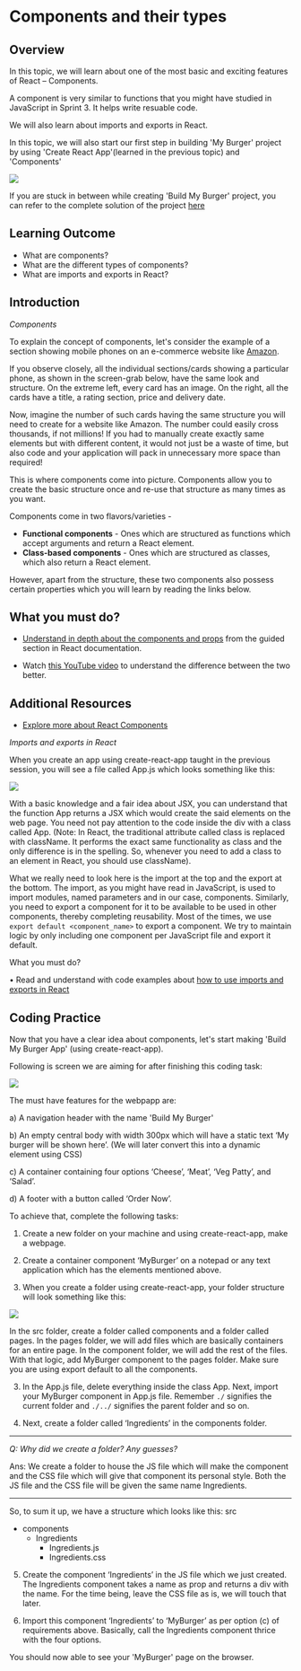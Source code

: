 ﻿# Components and their types

## Overview

In this topic, we will learn about one of the most basic and exciting features of React – Components. 

A component is very similar to functions that you might have studied in JavaScript in Sprint 3. It helps write resuable code.

We will also learn about imports and exports in React.

In this topic, we will also start our first step in building 'My Burger' project by using 'Create React App'(learned in the previous topic) and 'Components' 

![](https://github.com/greyatom-school/the-minerva-project/raw/master/FEWD/sprint_4/images/BMBT1.PNG)


If you are stuck in between while creating 'Build My Burger' project, you can refer to the complete solution of the project [here](https://drive.google.com/file/d/1wOrV_oPT4hpIN889gDBVrIkS8eJUsP4i/view?usp=sharing)

## Learning Outcome

-	What are components?
-	What are the different types of components?
-	What are imports and exports in React?


## Introduction

*Components*

To explain the concept of components, let's consider the example of a section showing mobile phones on an e-commerce website like [Amazon](https://www.amazon.in/s?k=mobile+phone&i=electronics&crid=1H461U1WKC2OH&sprefix=Mobile%2Caps%2C259&ref=nb_sb_ss_i_2_6).

If you observe closely, all the individual sections/cards showing a particular phone, as shown in the screen-grab below, have the same look and structure. On the extreme left, every card has an image. On the right, all the cards have a title, a rating section, price and delivery date. 

Now, imagine the number of such cards having the same structure you will need to create for a website like Amazon. The number could easily cross thousands, if not millions! If you had to manually create exactly same elements but with different content, it would not just be a waste of time, but also code and your application will pack in unnecessary more space than required!

This is where components come into picture. Components allow you to create the basic structure once and re-use that structure as many times as you want.

Components come in two flavors/varieties -

- **Functional components** - Ones which are structured as functions which accept arguments and return a React element.
- **Class-based components** - Ones which are structured as classes, which also return a React element.

However, apart from the structure, these two components also possess certain properties which you will learn by reading the links below.



## What you must do?

-	[Understand in depth about the components and props](https://reactjs.org/docs/components-and-props.html) from the guided section in React documentation.

- Watch [this YouTube video](https://www.youtube.com/watch?v=uGgPINlKqBs) to understand the difference between the two better.


## Additional Resources
-	[Explore more about React Components](https://www.w3schools.com/react/react_components.asp)

*Imports and exports in React*

When you create an app using create-react-app taught in the previous session, you will see a file called App.js which looks something like this:

![](https://github.com/greyatom-school/the-minerva-project/raw/master/FEWD/sprint_4/images/component.png)
 

With a basic knowledge and a fair idea about JSX, you can understand that the function App returns a JSX which would create the said elements on the web page. You need not pay attention to the code inside the div with a class called App. (Note: In React, the traditional attribute called class is replaced with className. It performs the exact same functionality as class and the only difference is in the spelling. So, whenever you need to add a class to an element in React, you should use className).

What we really need to look here is the import at the top and the export at the bottom. The import, as you might have read in JavaScript, is used to import modules, named parameters and in our case, components. Similarly, you need to export a component for it to be available to be used in other components, thereby completing reusability. Most of the times, we use `export default <component_name>` to export a component. We try to maintain logic by only including one component per JavaScript file and export it default. 

What you must do?

•	Read and understand with code examples about [how to use imports and exports in React](https://potkoc.com/2018/10/07/using-import-statement-in-react/)

## Coding Practice

Now that you have a clear idea about components, let's  start making 'Build My Burger App' (using create-react-app).

Following is screen we are aiming for after finishing this coding task:

![](https://github.com/greyatom-school/the-minerva-project/raw/master/FEWD/sprint_4/images/BMBT1.PNG)

The must have features for the webpapp are:

a)	A navigation header with the name 'Build My Burger'

b)	An empty central body with width 300px which will have a static text ‘My burger will be shown here’. (We will later convert this into a dynamic element using CSS)

c)	A container containing four options ‘Cheese’, ‘Meat’, ‘Veg Patty’, and ‘Salad’. 

d)	A footer with a button called ‘Order Now’.


To achieve that, complete the following tasks:


1. Create a new folder on your machine and using create-react-app, make a webpage. 

2.	Create a container component ‘MyBurger’ on a notepad or any text application which has the elements mentioned above.

3.	When you create a folder using create-react-app, your folder structure will look something like this:

![](https://github.com/greyatom-school/the-minerva-project/raw/master/FEWD/sprint_4/images/component_2.png) 

In the src folder, create a folder called components and a folder called pages. In the pages folder, we will add files which are basically containers for an entire page. In the component folder, we will add the rest of the files. With that logic, add MyBurger component to the pages folder. Make sure you are using export default to all the components.


3.	In the App.js file, delete everything inside the class App. Next, import your MyBurger component in App.js file. Remember `./` signifies the current folder and `./../` signifies the parent folder and so on.  


4.	Next, create a folder called ‘Ingredients’ in the components folder. 

---
*Q: Why did we create a folder? Any guesses?* 

Ans: We create a folder to house the JS file which will make the component and the CSS file which will give that component its personal style. Both the JS file and the CSS file will be given the same name Ingredients. 

----

So, to sum it up, we have a structure which looks like this:
src
- components
   - Ingredients
      - Ingredients.js
      - Ingredients.css


5.	Create the component ‘Ingredients’ in the JS file which we just created. The Ingredients component takes a name as prop and returns a div with the name. For the time being, leave the CSS file as is, we will touch that later.

6.	Import this component ‘Ingredients’ to ‘MyBurger’ as per option (c) of requirements above. Basically, call the Ingredients component thrice with the four options. 




You should now able to see your 'MyBurger' page on the browser.


